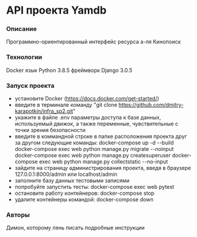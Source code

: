 # API проекта Yamdb
### Описание
Программно-ориентированный интерфейс ресурса а-ля Кинопоиск
### Технологии
Docker
язык Python 3.8.5
фреймворк Django 3.0.5
### Запуск проекта
- установите Docker (https://docs.docker.com/get-started/)
- введите в терминале команду "git clone https://github.com/dmitry-karapotkin/infra_sp2.git"
- укажите в файле .env параметры доступа к базе данных, используемый движок, а также переменные, чувствительные с точки зрения безопасности
- введите в коммандной строке в папке расположения проекта друг за другом следующие команды:
docker-compose up -d --build
docker-compose exec web python manage.py migrate --noinput
docker-compose exec web python manage.py createsuperuser
docker-compose exec web python manage.py collectstatic --no-input
- зайдите на страницу администрирования проекта, введя в браузере 127.0.0.1:8000/admin или localhost/admin
- заполните базу данных тестовыми записями
- попробуйте запустить тесты: docker-compose exec web pytest
- остановите работу контейнеров: docker-compose stop
- удалите контейнеры командой: docker-compose down
### Авторы
Димон, которому лень писать подробные инструкции